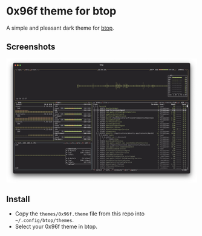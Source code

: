 # 0x96f theme for btop

A simple and pleasant dark theme for [btop](https://zed.dev).

## Screenshots

![Screenshot](screenshot.png)

## Install

- Copy the `themes/0x96f.theme` file from this repo into `~/.config/btop/themes`.
- Select your 0x96f theme in btop.
